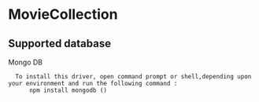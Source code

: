 # MovieCollection
Supported database
-------------------
Mongo DB

      To install this driver, open command prompt or shell,depending upon your environment and run the following command :
          npm install mongodb ()
